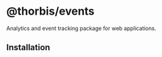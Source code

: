 # @thorbis/events

Analytics and event tracking package for web applications.

## Installation

</file>